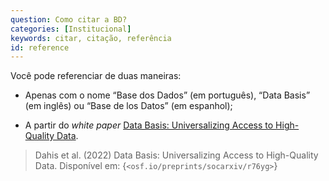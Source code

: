 ```yaml
---
question: Como citar a BD?
categories: [Institucional]
keywords: citar, citação, referência
id: reference
---
```


Você pode referenciar de duas maneiras:

- Apenas com o nome “Base dos Dados” (em português), “Data Basis” (em inglês) ou “Base de los Datos” (em espanhol);

- A partir do *white paper* [Data Basis: Universalizing Access to High-Quality Data](https://osf.io/preprints/socarxiv/r76yg).

> Dahis et al. (2022) Data Basis: Universalizing Access to High-Quality Data. Disponível em: {`<osf.io/preprints/socarxiv/r76yg>`}
